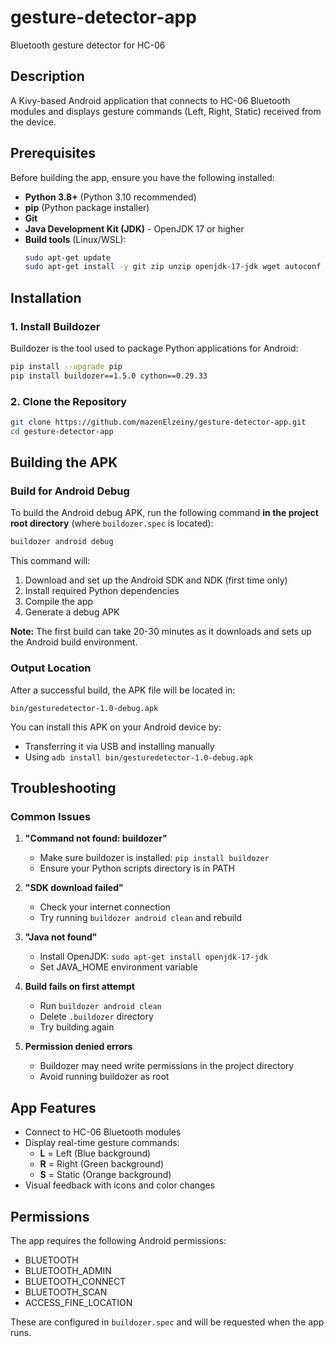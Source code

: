 # gesture-detector-app
Bluetooth gesture detector for HC-06

## Description
A Kivy-based Android application that connects to HC-06 Bluetooth modules and displays gesture commands (Left, Right, Static) received from the device.

## Prerequisites
Before building the app, ensure you have the following installed:

- **Python 3.8+** (Python 3.10 recommended)
- **pip** (Python package installer)
- **Git**
- **Java Development Kit (JDK)** - OpenJDK 17 or higher
- **Build tools** (Linux/WSL):
  ```bash
  sudo apt-get update
  sudo apt-get install -y git zip unzip openjdk-17-jdk wget autoconf libtool pkg-config zlib1g-dev libncurses5-dev libncursesw5-dev libtinfo5 cmake libffi-dev libssl-dev
  ```

## Installation

### 1. Install Buildozer
Buildozer is the tool used to package Python applications for Android:

```bash
pip install --upgrade pip
pip install buildozer==1.5.0 cython==0.29.33
```

### 2. Clone the Repository
```bash
git clone https://github.com/mazenElzeiny/gesture-detector-app.git
cd gesture-detector-app
```

## Building the APK

### Build for Android Debug

To build the Android debug APK, run the following command **in the project root directory** (where `buildozer.spec` is located):

```bash
buildozer android debug
```

This command will:
1. Download and set up the Android SDK and NDK (first time only)
2. Install required Python dependencies
3. Compile the app
4. Generate a debug APK

**Note:** The first build can take 20-30 minutes as it downloads and sets up the Android build environment.

### Output Location

After a successful build, the APK file will be located in:
```
bin/gesturedetector-1.0-debug.apk
```

You can install this APK on your Android device by:
- Transferring it via USB and installing manually
- Using `adb install bin/gesturedetector-1.0-debug.apk`

## Troubleshooting

### Common Issues

1. **"Command not found: buildozer"**
   - Make sure buildozer is installed: `pip install buildozer`
   - Ensure your Python scripts directory is in PATH

2. **"SDK download failed"**
   - Check your internet connection
   - Try running `buildozer android clean` and rebuild

3. **"Java not found"**
   - Install OpenJDK: `sudo apt-get install openjdk-17-jdk`
   - Set JAVA_HOME environment variable

4. **Build fails on first attempt**
   - Run `buildozer android clean`
   - Delete `.buildozer` directory
   - Try building again

5. **Permission denied errors**
   - Buildozer may need write permissions in the project directory
   - Avoid running buildozer as root

## App Features

- Connect to HC-06 Bluetooth modules
- Display real-time gesture commands:
  - **L** = Left (Blue background)
  - **R** = Right (Green background)  
  - **S** = Static (Orange background)
- Visual feedback with icons and color changes

## Permissions

The app requires the following Android permissions:
- BLUETOOTH
- BLUETOOTH_ADMIN
- BLUETOOTH_CONNECT
- BLUETOOTH_SCAN
- ACCESS_FINE_LOCATION

These are configured in `buildozer.spec` and will be requested when the app runs.
